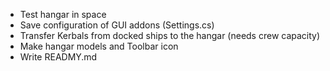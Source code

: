 * Test hangar in space
* Save configuration of GUI addons (Settings.cs)
* Transfer Kerbals from docked ships to the hangar (needs crew capacity)
* Make hangar models and Toolbar icon
* Write READMY.md